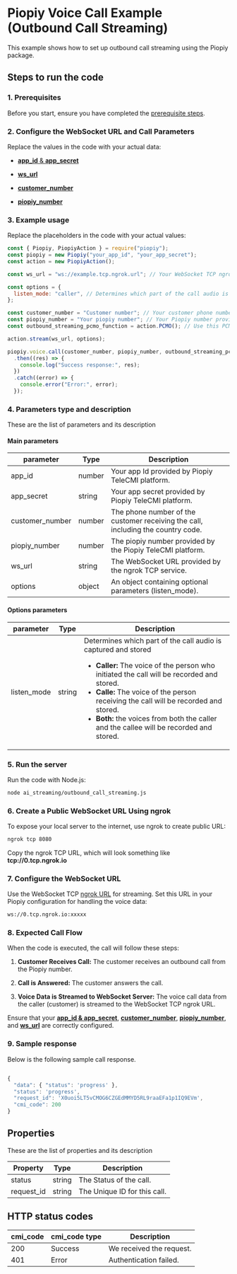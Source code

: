 # Piopiy Voice Call Example (Outbound Call Streaming)

This example shows how to set up outbound call streaming using the Piopiy package.

## Steps to run the code

### 1. Prerequisites

Before you start, ensure you have completed the [prerequisite steps](/README.md).

### 2. Configure the WebSocket URL and Call Parameters

Replace the values in the code with your actual data:

- [**app_id** & **app_secret**](https://github.com/telecmi/piopiy_node_example/blob/development/ai_streaming/outbound_call_streaming.js#L2)

- [**ws_url**](https://github.com/telecmi/piopiy_node_example/blob/development/ai_streaming/outbound_call_streaming.js#L5)

- [**customer_number**](https://github.com/telecmi/piopiy_node_example/blob/development/ai_streaming/outbound_call_streaming.js#L10)

- [**piopiy_number**](https://github.com/telecmi/piopiy_node_example/blob/development/ai_streaming/outbound_call_streaming.js#L11)

### 3. Example usage

Replace the placeholders in the code with your actual values:

```javascript
const { Piopiy, PiopiyAction } = require("piopiy");
const piopiy = new Piopiy("your_app_id", "your_app_secret");
const action = new PiopiyAction();

const ws_url = "ws://example.tcp.ngrok.url"; // Your WebSocket TCP ngrok URL

const options = {
  listen_mode: "caller", // Determines which part of the call audio is captured and stored
};

const customer_number = "Customer number"; // Your customer phone number with country code.
const piopiy_number = "Your piopiy number"; // Your Piopiy number provided by the Piopiy TeleCMI platform.
const outbound_streaming_pcmo_function = action.PCMO(); // Use this PCMO function to start outbound call streaming.

action.stream(ws_url, options);

piopiy.voice.call(customer_number, piopiy_number, outbound_streaming_pcmo_function)
  .then((res) => {
    console.log("Success response:", res);
  })
  .catch((error) => {
    console.error("Error:", error);
  });
```

### 4. Parameters type and description

These are the list of parameters and its description

#### Main parameters

| parameter       | Type   | Description                                                                      |
| --------------- | ------ | -------------------------------------------------------------------------------- |
| app_id          | number | Your app Id provided by Piopiy TeleCMI platform.                                 |
| app_secret      | string | Your app secret provided by Piopiy TeleCMI platform.                             |
| customer_number | number | The phone number of the customer receiving the call, including the country code. |
| piopiy_number   | number | The piopiy number provided by the Piopiy TeleCMI platform.                       |
| ws_url          | string | The WebSocket URL provided by the ngrok TCP service.                             |
| options         | object | An object containing optional parameters (listen_mode).                          |

#### Options parameters

| parameter   | Type   | Description                                                          |
| ----------- | ------ | -------------------------------------------------------------------- |
| listen_mode | string | Determines which part of the call audio is captured and stored <ul><li> **Caller:** The voice of the person who initiated the call will be recorded and stored.</li><li> **Calle:** The voice of the person receiving the call will be recorded and stored.</li><li> **Both:** the voices from both the caller and the callee will be recorded and stored.</li></ul> |


### 5. Run the server

Run the code with Node.js:

```sh
node ai_streaming/outbound_call_streaming.js
```

### 6. Create a Public WebSocket URL Using ngrok

To expose your local server to the internet, use ngrok to create public URL:

```sh
ngrok tcp 8080
```

Copy the ngrok TCP URL, which will look something like **tcp://0.tcp.ngrok.io**

### 7. Configure the WebSocket URL

Use the WebSocket TCP [ngrok URL](https://github.com/telecmi/piopiy_node_example/blob/development/ai_streaming/outbound_call_streaming.js#L5) for streaming. Set this URL in your Piopiy configuration for handling the voice data:

```sh
ws://0.tcp.ngrok.io:xxxxx
```

### 8. Expected Call Flow

When the code is executed, the call will follow these steps:

1. **Customer Receives Call:** The customer receives an outbound call from the Piopiy number.

2. **Call is Answered:** The customer answers the call.

3. **Voice Data is Streamed to WebSocket Server:** The voice call data from the caller (customer) is streamed to the WebSocket TCP ngrok URL.

Ensure that your [**app_id & app_secret**](https://github.com/telecmi/piopiy_node_example/blob/development/ai_streaming/outbound_call_streaming.js#L2), [**customer_number**](https://github.com/telecmi/piopiy_node_example/blob/development/ai_streaming/outbound_call_streaming.js#L10), [**piopiy_number**](https://github.com/telecmi/piopiy_node_example/blob/development/ai_streaming/outbound_call_streaming.js#L11), and [**ws_url**](https://github.com/telecmi/piopiy_node_example/blob/development/ai_streaming/outbound_call_streaming.js#L5) are correctly configured.


### 9. Sample response

Below is the following sample call response.

```javascript

{
  "data": { "status": 'progress' },
  "status": 'progress',
  "request_id": 'X0uoi5LT5vCMOG6CZGEdMMYD5RL9raaEFa1p1IQ9EVm',
  "cmi_code": 200
}

```

## Properties

These are the list of properties and its description

| Property   | Type   | Description                  |
| ---------- | ------ | ---------------------------- |
| status     | string | The Status of the call.      |
| request_id | string | The Unique ID for this call. |

## HTTP status codes

| cmi_code | cmi_code type | Description              |
| -------- | ------------- | ------------------------ |
| 200      | Success       | We received the request. |
| 401      | Error         | Authentication failed.   |